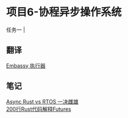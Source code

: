 # 项目6-协程异步操作系统

任务一
|

## 翻译
[Embassy 执行器](https://github.com/lighkLife/new-blog/blob/main/Embassy%E6%89%A7%E8%A1%8C%E5%99%A8.md)

## 笔记
[Async Rust vs RTOS 一决雌雄](https://github.com/lighkLife/new-blog/blob/main/Async%20Rust%20vs%20RTOS%20%E4%B8%80%E5%86%B3%E9%9B%8C%E9%9B%84.md)<br>
[200行Rust代码解释Futures](https://github.com/lighkLife/new-blog/blob/main/200%E8%A1%8CRust%E4%BB%A3%E7%A0%81%E8%A7%A3%E9%87%8AFutures.md)

